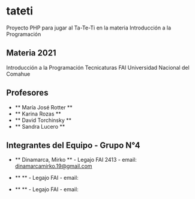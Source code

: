 # tateti

Proyecto PHP para jugar al Ta-Te-Ti en la materia Introducción a la Programación

## Materia 2021

Introducción a la Programación
Tecnicaturas
FAI
Universidad Nacional del Comahue

## Profesores

 - ** María José Rotter **
 - ** Karina Rozas **
 - ** David Torchinsky **
 - ** Sandra Lucero **

## Integrantes del Equipo - Grupo N°4

 - ** Dinamarca, Mirko ** - Legajo FAI 2413 - email: dinamarcamirko.19@gmail.com

 - **  ** - Legajo FAI  - email: 

 - **  ** - Legajo FAI  - email: 